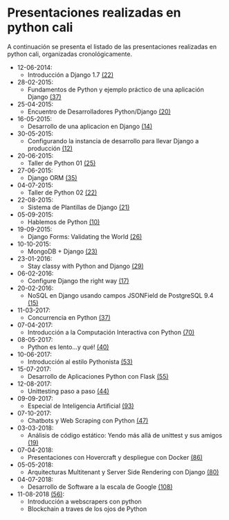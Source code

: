 # Presentaciones realizadas en python cali

A continuación se presenta el listado de las presentaciones realizadas en python cali,
organizadas cronológicamente.

* 12-06-2014:
  * Introducción a Django 1.7 [(22)](https://www.meetup.com/Python-Cali/events/208759052/)
* 28-02-2015:
  * Fundamentos de Python y ejemplo práctico de una aplicación Django [(37)](https://www.meetup.com/Python-Cali/events/220722050/)
* 25-04-2015:
  * Encuentro de Desarrolladores Python/Django [(20)](https://www.meetup.com/Python-Cali/events/221863029/)
* 16-05-2015:
  * Desarrollo de una aplicacion en Django [(14)](https://www.meetup.com/Python-Cali/events/222406248/)
* 30-05-2015:
  * Configurando la instancia de desarrollo para llevar Django a producción [(12)](https://www.meetup.com/Python-Cali/events/222820402/)
* 20-06-2015:
  * Taller de Python 01 [(25)](https://www.meetup.com/Python-Cali/events/223162243/)
* 27-06-2015:
  * Django ORM [(35)](https://www.meetup.com/Python-Cali/events/222951658/)
* 04-07-2015:
  * Taller de Python 02 [(22)](https://www.meetup.com/Python-Cali/events/223573322/)
* 22-08-2015:
  * Sistema de Plantillas de Django [(21)](https://www.meetup.com/Python-Cali/events/224615921/)
* 05-09-2015:
  * Hablemos de Python [(10)](https://www.meetup.com/Python-Cali/events/225103497/)
* 19-09-2015:
  * Django Forms: Validating the World [(26)](https://www.meetup.com/Python-Cali/events/225179493/)
* 10-10-2015:
  * MongoDB + Django [(23)](https://www.meetup.com/Python-Cali/events/225469370/)
* 23-01-2016:
  * Stay classy with Python and Django [(29)](https://www.meetup.com/Python-Cali/events/227893637/)
* 06-02-2016:
  * Configure Django the right way [(17)](https://www.meetup.com/Python-Cali/events/228426714/)
* 20-02-2016:
  * NoSQL en Django usando campos JSONField de PostgreSQL 9.4 [(15)](https://www.meetup.com/Python-Cali/events/228779718/)
* 11-03-2017:
  * Concurrencia en Python [(37)](https://www.meetup.com/Python-Cali/events/238141553/)
* 07-04-2017:
  * Introducción a la Computación Interactiva con Python [(70)](https://www.meetup.com/Python-Cali/events/238857498/)
* 08-05-2017:
  * Python es lento...y qué! [(40)](https://www.meetup.com/Python-Cali/events/239481918/)
* 10-06-2017:
  * Introducción al estilo Pythonista [(53)](https://www.meetup.com/Python-Cali/events/240121439/)
* 15-07-2017:
  * Desarrollo de Aplicaciones Python con Flask [(55)](https://www.meetup.com/Python-Cali/events/241375194/)
* 12-08-2017:
  * Unittesting paso a paso [(44)](https://www.meetup.com/Python-Cali/events/242279852/)
* 09-09-2017:
  * Especial de Inteligencia Artificial [(93)](https://www.meetup.com/Python-Cali/events/242928453/)
* 07-10-2017:
  * Chatbots y Web Scraping con Python [(47)](https://www.meetup.com/Python-Cali/events/243657679/)
* 03-03-2018:
  * Análisis de código estático: Yendo más allá de unittest y sus amigos [(19)](https://www.meetup.com/Python-Cali/events/248228222/)
* 07-04-2018:
  * Presentaciones con Hovercraft y despliegue con Docker [(86)](https://www.meetup.com/Python-Cali/events/248802660/)
* 05-05-2018:
  * Arquitecturas Multitenant y Server Side Rendering con Django [(80)](https://www.meetup.com/Python-Cali/events/250073977/)
* 04-07-2018:
  * Desarrollo de Software a la escala de Google [(108)](https://www.meetup.com/Python-Cali/events/251597725/)
* 11-08-2018 [(56)](https://www.meetup.com/Python-Cali/events/252948899/):
  * Introducción a webscrapers con python
  * Blockchain a traves de los ojos de Python
